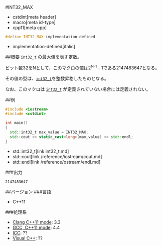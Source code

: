 #INT32_MAX
* cstdint[meta header]
* macro[meta id-type]
* cpp11[meta cpp]

```cpp
#define INT32_MAX implementation-defined
```
* implementation-defined[italic]

##概要
[`int32_t`](int32_t.md) の最大値を表す定数。

ビット数32をNとして、このマクロの値は2<sup>N-1</sup> - 1である2147483647となる。

その値の型は、[`int32_t`](int32_t.md)を整数昇格したものとなる。

なお、このマクロは [`int32_t`](int32_t.md) が定義されていない場合には定義されない。

##例
```cpp
#include <iostream>
#include <cstdint>

int main()
{
  std::int32_t max_value = INT32_MAX;
  std::cout << static_cast<long>(max_value) << std::endl;
}
```
* std::int32_t[link int32_t.md]
* std::cout[link /reference/iostream/cout.md]
* std::endl[link /reference/ostream/endl.md]


###出力
```
2147483647
```


##バージョン
###言語
- C++11

###処理系
- [Clang C++11 mode](/implementation.md#clang): 3.3
- [GCC, C++11 mode](/implementation.md#gcc): 4.4
- [ICC](/implementation.md#icc): ??
- [Visual C++](/implementation.md#visual_cpp): ??

